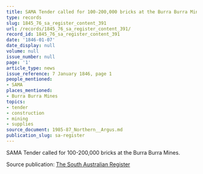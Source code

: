 ```yaml
---
title: SAMA Tender called for 100-200,000 bricks at the Burra Burra Mines.
type: records
slug: 1845_76_sa_register_content_391
url: /records/1845_76_sa_register_content_391/
record_id: 1845_76_sa_register_content_391
date: '1846-01-07'
date_display: null
volume: null
issue_number: null
page: '1'
article_type: news
issue_reference: 7 January 1846, page 1
people_mentioned:
- SAMA
places_mentioned:
- Burra Burra Mines
topics:
- tender
- construction
- mining
- supplies
source_document: 1985-87_Northern__Argus.md
publication_slug: sa-register
---
```


SAMA Tender called for 100-200,000 bricks at the Burra Burra Mines.

Source publication: [The South Australian Register](/publications/sa-register/)
